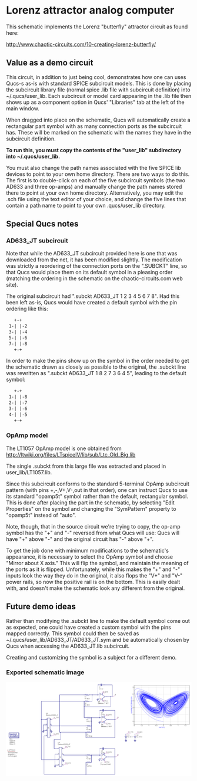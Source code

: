 # Lorenz attractor analog computer

This schematic implements the Lorenz "butterfly" attractor circuit
as found here:

http://www.chaotic-circuits.com/10-creating-lorenz-butterfly/

## Value as a demo circuit

This circuit, in addition to just being cool, demonstrates how one can
uses Qucs-s as-is with standard SPICE subcircuit models.  This is done
by placing the subcircuit library file (normal spice .lib file with
subcircuit definition) into ~/.qucs/user_lib.  Each subcircuit or
model card appearing in the .lib file then shows up as a component
option in Qucs' "Libraries" tab at the left of the main window.

When dragged into place on the schematic, Qucs will automatically
create a rectangular part symbol with as many connection ports as the
subcircuit has.  These will be marked on the schematic with the names
they have in the subcircuit definition.

**To run this, you must copy the contents of the "user_lib" subdirectory
into ~/.qucs/user_lib.**

You must also change the path names associated with the five SPICE
lib devices to point to your own home directory.  There are two ways
to do this.  The first is to double-click on each of the five
subcircuit symbols (the two AD633 and three op-amps) and manually
change the path names stored there to point at your own home
directory.  Alternatively, you may edit the .sch file using the text
editor of your choice, and change the five lines that contain a path
name to point to your own .qucs/user_lib directory. 

## Special Qucs notes

### AD633_JT subcircuit

Note that while the AD633_JT subcircuit provided here is one that was
downloaded from the net, it has been modified slightly.  The
modification was strictly a reordering of the connection ports on the
".SUBCKT" line, so that Qucs would place them on its default symbol in
a pleasing order (matching the ordering in the schematic on the
chaotic-circuits.com web site).

The original subcircuit had ".subckt AD633_JT 1 2 3 4 5 6 7 8".  Had
this been left as-is, Qucs would have created a default symbol with
the pin ordering like this:

       +-+
     1-| |-2
     3-| |-4
     5-| |-6
     7-| |-8
       +-+

In order to make the pins show up on the symbol in the order needed to
get the schematic drawn as closely as possible to the original, the
.subckt line was rewritten as ".subckt AD633_JT 1 8 2 7 3 6 4 5",
leading to the default symbol:

       +-+
     1-| |-8
     2-| |-7
     3-| |-6
     4-| |-5
       +-+

### OpAmp model
The LT1057 OpAmp model is one obtained from http://ltwiki.org/files/LTspiceIV/lib/sub/Ltc_Old_Big.lib

The single .subckt from this large file was extracted and placed in
user_lib/LT1057.lib.

Since this subcircuit conforms to the standard 5-terminal OpAmp
subcircuit pattern (with pins +,-,V+,V-,out in that order), one can
instruct Qucs to use its standard "opamp5t" symbol rather than the
default, rectangular symbol.  This is done after placing the part in
the schematic, by selecting "Edit Properties" on the symbol and
changing the "SymPattern" property to "opamp5t" instead of "auto".

Note, though, that in the source circuit we're trying to copy, the
op-amp symbol has the "+" and "-" reversed from what Qucs will use:
Qucs will have "+" above "-" and the original circuit has "-" above
"+".

To get the job done with minimum modifications to the schematic's
appearance, it is necessary to select the OpAmp symbol and choose
"Mirror about X axis."  This will flip the symbol, and maintain the
meaning of the ports as it is flipped.  Unfortunately, while this
makes the "+" and "-" inputs look the way they do in the original, it
also flops the "V+" and "V-" power rails, so now the positive rail is
on the bottom.  This is easily dealt with, and doesn't make the
schematic look any different from the original.


## Future demo ideas

Rather than
modifying the .subckt line to make the default symbol come out as
expected, one could have created a custom symbol with the pins mapped
correctly.  This symbol could then be saved as
~/.qucs/user_lib/AD633_JT/AD633_JT.sym and be automatically chosen by
Qucs when accessing the AD633_JT.lib subcircuit.

Creating and customizing the symbol is a subject for a different demo.

### Exported schematic image
![Created with Qucs "Export as image" option"](export.png)
